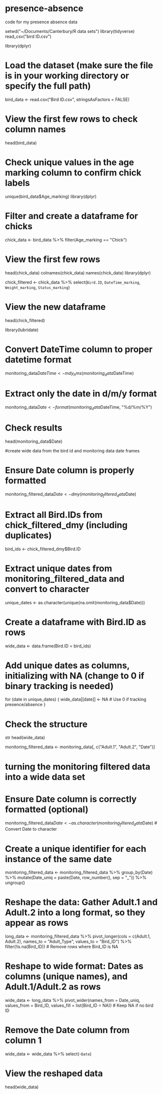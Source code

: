 # presence-absence
code for my presence absence data


setwd("~/Documents/Canterbury/R data sets")
library(tidyverse)
read_csv("bird ID.csv")

library(dplyr)

# Load the dataset (make sure the file is in your working directory or specify the full path)
bird_data <- read.csv("Bird ID.csv", stringsAsFactors = FALSE)

# View the first few rows to check column names
head(bird_data)

# Check unique values in the age marking column to confirm chick labels
unique(bird_data$Age_marking)
library(dplyr)

# Filter and create a dataframe for chicks
chick_data <- bird_data %>% filter(Age_marking == "Chick")

# View the first few rows
head(chick_data)
colnames(chick_data)
names(chick_data)
library(dplyr)

chick_filtered <- chick_data %>%
  select(`Bird.ID`, `DateTime_marking`, `Weight_marking`, `Status_marking`)

# View the new dataframe
head(chick_filtered)



library(lubridate)

# Convert DateTime column to proper datetime format
monitoring_data$DateTime <- mdy_hms(monitoring_data$DateTime)

# Extract only the date in d/m/y format
monitoring_data$Date <- format(monitoring_data$DateTime, "%d/%m/%Y")

# Check results
head(monitoring_data$Date)

#create wide data from the bird id and monitoring data date frames

# Ensure Date column is properly formatted
monitoring_filtered_data$Date <- dmy(monitoring_filtered_data$Date)

# Extract all Bird.IDs from chick_filtered_dmy (including duplicates)
bird_ids <- chick_filtered_dmy$Bird.ID  

# Extract unique dates from monitoring_filtered_data and convert to character
unique_dates <- as.character(unique(na.omit(monitoring_data$Date)))

# Create a dataframe with Bird.ID as rows
wide_data <- data.frame(Bird.ID = bird_ids)

# Add unique dates as columns, initializing with NA (change to 0 if binary tracking is needed)
for (date in unique_dates) {
  wide_data[[date]] <- NA  # Use 0 if tracking presence/absence
}

# Check the structure
str
head(wide_data)

monitoring_filtered_data <- monitoring_data[, c("Adult.1", "Adult.2", "Date")]

# turning the monitoring filtered data into a wide data set

# Ensure Date column is correctly formatted (optional)
monitoring_filtered_data$Date <- as.character(monitoring_filtered_data$Date)  # Convert Date to character

# Create a unique identifier for each instance of the same date
monitoring_filtered_data <- monitoring_filtered_data %>%
  group_by(Date) %>%
  mutate(Date_uniq = paste(Date, row_number(), sep = "_")) %>%
  ungroup()

# Reshape the data: Gather Adult.1 and Adult.2 into a long format, so they appear as rows
long_data <- monitoring_filtered_data %>%
  pivot_longer(cols = c(Adult.1, Adult.2), names_to = "Adult_Type", values_to = "Bird_ID") %>%
  filter(!is.na(Bird_ID))  # Remove rows where Bird_ID is NA

# Reshape to wide format: Dates as columns (unique names), and Adult.1/Adult.2 as rows
wide_data <- long_data %>%
  pivot_wider(names_from = Date_uniq, values_from = Bird_ID, values_fill = list(Bird_ID = NA))  # Keep NA if no bird ID

# Remove the Date column from column 1
wide_data <- wide_data %>% select(-`Date`)

# View the reshaped data
head(wide_data)




